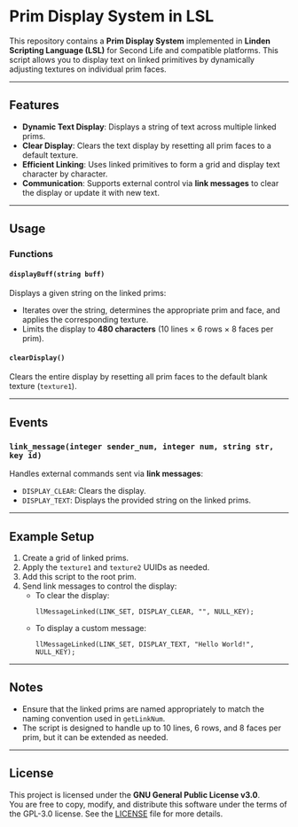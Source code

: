 # **Prim Display System in LSL**

This repository contains a **Prim Display System** implemented in **Linden Scripting Language (LSL)** for Second Life and compatible platforms. This script allows you to display text on linked primitives by dynamically adjusting textures on individual prim faces.

---

## **Features**

- **Dynamic Text Display**: Displays a string of text across multiple linked prims.
- **Clear Display**: Clears the text display by resetting all prim faces to a default texture.
- **Efficient Linking**: Uses linked primitives to form a grid and display text character by character.
- **Communication**: Supports external control via **link messages** to clear the display or update it with new text.

---

## **Usage**

### **Functions**


#### **`displayBuff(string buff)`**

Displays a given string on the linked prims:
- Iterates over the string, determines the appropriate prim and face, and applies the corresponding texture.
- Limits the display to **480 characters** (10 lines × 6 rows × 8 faces per prim).

#### **`clearDisplay()`**

Clears the entire display by resetting all prim faces to the default blank texture (`texture1`).

---

## **Events**

### **`link_message(integer sender_num, integer num, string str, key id)`**

Handles external commands sent via **link messages**:
- `DISPLAY_CLEAR`: Clears the display.
- `DISPLAY_TEXT`: Displays the provided string on the linked prims.

---

## **Example Setup**

1. Create a grid of linked prims.
2. Apply the `texture1` and `texture2` UUIDs as needed.
3. Add this script to the root prim.
4. Send link messages to control the display:
   - To clear the display:
     ```lsl
     llMessageLinked(LINK_SET, DISPLAY_CLEAR, "", NULL_KEY);
     ```
   - To display a custom message:
     ```lsl
     llMessageLinked(LINK_SET, DISPLAY_TEXT, "Hello World!", NULL_KEY);
     ```

---

## **Notes**

- Ensure that the linked prims are named appropriately to match the naming convention used in `getLinkNum`.
- The script is designed to handle up to 10 lines, 6 rows, and 8 faces per prim, but it can be extended as needed.

---

## **License**

This project is licensed under the **GNU General Public License v3.0**.  
You are free to copy, modify, and distribute this software under the terms of the GPL-3.0 license. See the [LICENSE](LICENSE) file for more details.

